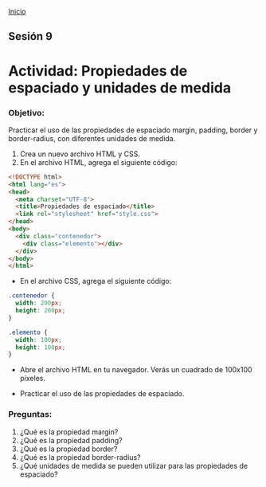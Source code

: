 <!-- No borrar o modificar -->
[Inicio](./index.md)

## Sesión 9 


<!-- Su documentación aquí -->

# Actividad: Propiedades de espaciado y unidades de medida
### Objetivo:

Practicar el uso de las propiedades de espaciado margin, padding, border y border-radius, con diferentes unidades de medida.

1. Crea un nuevo archivo HTML y CSS.
2. En el archivo HTML, agrega el siguiente código:

```html
<!DOCTYPE html>
<html lang="es">
<head>
  <meta charset="UTF-8">
  <title>Propiedades de espaciado</title>
  <link rel="stylesheet" href="style.css">
</head>
<body>
  <div class="contenedor">
    <div class="elemento"></div>
  </div>
</body>
</html>
```

- En el archivo CSS, agrega el siguiente código:

```css
.contenedor {
  width: 200px;
  height: 200px;
}

.elemento {
  width: 100px;
  height: 100px;
}
```

- Abre el archivo HTML en tu navegador. Verás un cuadrado de 100x100 píxeles.

- Practicar el uso de las propiedades de espaciado.

### Preguntas:
1. ¿Qué es la propiedad margin?
2. ¿Qué es la propiedad padding?
3. ¿Qué es la propiedad border?
4. ¿Qué es la propiedad border-radius?
5. ¿Qué unidades de medida se pueden utilizar para las propiedades de espaciado?


